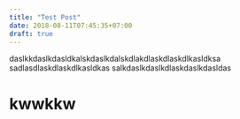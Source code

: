 ```yaml
---
title: "Test Post"
date: 2018-08-11T07:45:35+07:00
draft: true
---
```


daslkkdaslkdasldkalskdaslkdalskdlakdlaskdlaskdlkasldksa
sadlasdlaskdlaskdlkasldkas
salkdaslkdaslkdlaskdaslkdasldas

# kwwkkw
